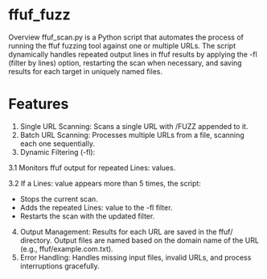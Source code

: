 # ffuf_fuzz
Overview ffuf_scan.py is a Python script that automates the process of running the ffuf fuzzing tool against one or multiple URLs. The script dynamically handles repeated output lines in ffuf results by applying the -fl (filter by lines) option, restarting the scan when necessary, and saving results for each target in uniquely named files.


# Features
1. Single URL Scanning: Scans a single URL with /FUZZ appended to it.
2. Batch URL Scanning: Processes multiple URLs from a file, scanning each one sequentially.
3. Dynamic Filtering (-fl):

3.1 Monitors ffuf output for repeated Lines: values.
   
3.2 If a Lines: value appears more than 5 times, the script:

* Stops the current scan.
* Adds the repeated Lines: value to the -fl filter.
* Restarts the scan with the updated filter.
4. Output Management:
Results for each URL are saved in the ffuf/ directory.
Output files are named based on the domain name of the URL (e.g., ffuf/example.com.txt).
5. Error Handling: Handles missing input files, invalid URLs, and process interruptions gracefully.
